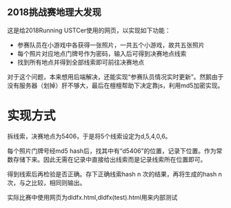 ## 2018挑战赛地理大发现
这是给2018Running USTCer使用的网页，以实现如下功能：
* 参赛队员在小游戏中各获得一张照片，一共五个小游戏，故共五张照片
* 每个照片对应地点门牌号作为密码，输入后可得到决赛地点线索
* 找到所有地点并得到全部线索即可前往决赛地点

对于这个问题，本来想用后端解决，还能实现“参赛队员情况实时更新”。然鹅由于没有服务器（划掉）肝不够大，最后在檀檀帮助下决定靠js，利用md5加密实现。

# 实现方式
拆线索，决赛地点为5406，于是将5个线索设定为d,5,4,0,6。

每个照片门牌号经md5 hash后，找其中有“d5406”的位置，记录下位置。作为常数存储下来。因此无需在记录中直接给出线索而是记录线索所在位置即可。

得到线索后再检验是否正确。存下正确线索hash n 次的结果，再将生成的hash n 次，与之比较，相同则输出。

实际比赛中使用网页为dldfx.html,dldfx(test).html用来内部测试

